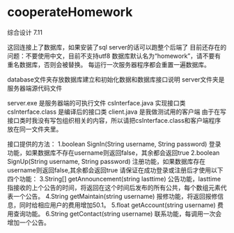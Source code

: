 # cooperateHomework
综合设计
7.11   


这回连接上了数据库，如果安装了sql server的话可以跑整个后端了
目前还存在的问题：不要使用中文，目前不支持utf8
数据库默认名为“homework”，请不要有重名数据库，否则会被替换。
每运行一次服务器程序都会重置一遍数据库。


database文件夹存放数据库建立和初始化数据和数据库接口说明
server文件夹是服务器端源代码文件


server.exe 是服务器端的可执行文件
csInterface.java 实现接口类
csInterface.class 是编译后的接口类
client.java 是我做测试用的客户端
由于在写接口类时我没有写包组织相关的内容，所以请把csInterface.class和客户端程序放在同一文件夹里。


接口提供的方法：
1.boolean SignIn(String username, String password)
登录功能，如果数据库不存在username则返回false，其余都会返回true
2.boolean SignUp(String username, String password)
注册功能，如果数据库存在username则返回false,其余都会返回true
请保证在成功登录或注册后才使用以下四个功能：
3.String[] getAnnouncement(string lasttime)
公告功能，lasttime指接收的上个公告的时间，将返回在这个时间后发布的所有公共，每个数组元素代表一个公告。
4.String getMaintain(string username)
报修功能，将返回报修信息，同时给相应用户的费用增加50.1。
5.float getAccount(string username)
费用查询功能。
6.String getContact(string username)
联系功能，每调用一次会增加一个公告。
